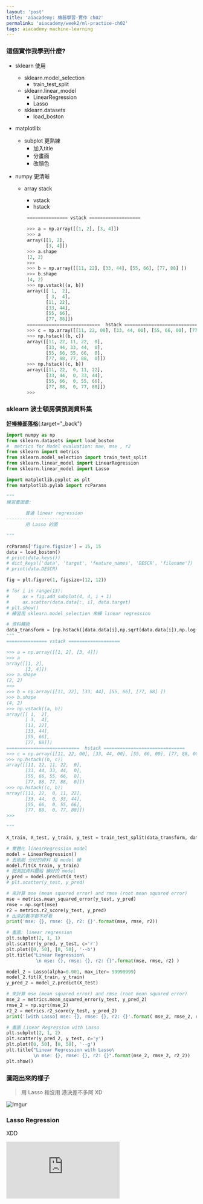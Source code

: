 ```yaml
---
layout: 'post'
title: 'aiacademy: 機器學習-實作 ch02'
permalink: 'aiacademy/week2/ml-practice-ch02'
tags: aiacademy machine-learning
---
```


### 這個實作我學到什麼?
   
   - sklearn 使用
      - sklearn.model_selection 
         - train_test_split
      - sklearn.linear_model
         - LinearRegression
         - Lasso
      - sklearn.datasets
         - load_boston

  - matplotlib:
     - subplot 更熟練
        - 加入title
        - 分畫面
        - 改顏色
    
  
  - numpy 更清晰
    - array stack
        - vstack
        - hstack

        ~~~python
         =============== vstack ===================
         
         >>> a = np.array([[1, 2], [3, 4]])
         >>> a
         array([[1, 2],
                [3, 4]])
         >>> a.shape
         (2, 2)
         >>>
         >>> b = np.array([[11, 22], [33, 44], [55, 66], [77, 88] ])
         >>> b.shape
         (4, 2)
         >>> np.vstack((a, b))
         array([[ 1,  2],
                [ 3,  4],
                [11, 22],
                [33, 44],
                [55, 66],
                [77, 88]])
         ===========================  hstack ============================== 
         >>> c = np.array([[11, 22, 00], [33, 44, 00], [55, 66, 00], [77, 88, 00] ])
         >>> np.hstack((b, c))
         array([[11, 22, 11, 22,  0],
                [33, 44, 33, 44,  0],
                [55, 66, 55, 66,  0],
                [77, 88, 77, 88,  0]])
         >>> np.hstack((c, b))
         array([[11, 22,  0, 11, 22],
                [33, 44,  0, 33, 44],
                [55, 66,  0, 55, 66],
                [77, 88,  0, 77, 88]])
         >>>
        ~~~



### sklearn 波士頓房價預測資料集

[__好棒棒部落格__](https://medium.com/@haydar_ai/learning-data-science-day-9-linear-regression-on-boston-housing-dataset-cd62a80775ef){:target="_back"}

~~~python
import numpy as np
from sklearn.datasets import load_boston
#  metrics for Model evaluation: mae, mse , r2
from sklearn import metrics
from sklearn.model_selection import train_test_split
from sklearn.linear_model import LinearRegression
from sklearn.linear_model import Lasso

import matplotlib.pyplot as plt
from matplotlib.pylab import rcParams

"""
練習畫圖畫:
  
       普通 linear regression
---------------------------
       用 Lasso 的圖

"""

rcParams['figure.figsize'] = 15, 15
data = load_boston()
# print(data.keys())
# dict_keys(['data', 'target', 'feature_names', 'DESCR', 'filename'])
# print(data.DESCR)

fig = plt.figure(1, figsize=(12, 12))

# for i in range(13):
#     ax = fig.add_subplot(4, 4, i + 1)
#     ax.scatter(data.data[:, i], data.target)
# plt.show()
# 練習用 sklearn.model_selection 來練 linear regression

# 資料轉換
data_transform = [np.hstack([data.data[i],np.sqrt(data.data[i]),np.log(data.data[i]+1)]) for i in range(len(data.data))]
"""
=============== vstack ===================

>>> a = np.array([[1, 2], [3, 4]])
>>> a
array([[1, 2],
       [3, 4]])
>>> a.shape
(2, 2)
>>>
>>> b = np.array([[11, 22], [33, 44], [55, 66], [77, 88] ])
>>> b.shape
(4, 2)
>>> np.vstack((a, b))
array([[ 1,  2],
       [ 3,  4],
       [11, 22],
       [33, 44],
       [55, 66],
       [77, 88]])
===========================  hstack ============================== 
>>> c = np.array([[11, 22, 00], [33, 44, 00], [55, 66, 00], [77, 88, 00] ])
>>> np.hstack((b, c))
array([[11, 22, 11, 22,  0],
       [33, 44, 33, 44,  0],
       [55, 66, 55, 66,  0],
       [77, 88, 77, 88,  0]])
>>> np.hstack((c, b))
array([[11, 22,  0, 11, 22],
       [33, 44,  0, 33, 44],
       [55, 66,  0, 55, 66],
       [77, 88,  0, 77, 88]])
>>>

"""

X_train, X_test, y_train, y_test = train_test_split(data_transform, data.target, test_size= 0.33, random_state= 5, shuffle=True)

# 實體化 linearRegression model
model = LinearRegression()
# 丟剛剛 分好的資料 給 model 練
model.fit(X_train, y_train)
# 把測試資料餵給 練好的 model
y_pred = model.predict(X_test)
# plt.scatter(y_test, y_pred)

# 來計算 mse (mean squared error) and rmse (root mean squared error)
mse = metrics.mean_squared_error(y_test, y_pred)
rmse = np.sqrt(mse)
r2 = metrics.r2_score(y_test, y_pred)
# 出來的數字都不好看
print('mse: {}, rmse: {}, r2: {}'.format(mse, rmse, r2))

# 畫圖: linear regression
plt.subplot(2, 1, 1)
plt.scatter(y_pred, y_test, c='r')
plt.plot([0, 50], [0, 50], '--b')
plt.title("Linear Regression\
           \n mse: {}, rmse: {}, r2: {}".format(mse, rmse, r2) )

model_2 = Lasso(alpha=0.001, max_iter= 99999999)
model_2.fit(X_train, y_train)
y_pred_2 = model_2.predict(X_test)

# 來計算 mse (mean squared error) and rmse (root mean squared error)
mse_2 = metrics.mean_squared_error(y_test, y_pred_2)
rmse_2 = np.sqrt(mse_2)
r2_2 = metrics.r2_score(y_test, y_pred_2)
print('[with Lasso] mse: {}, rmse: {}, r2: {}'.format( mse_2, rmse_2, r2_2 ))

# 畫圖 Linear Regression with Lasso
plt.subplot(2, 1, 2)
plt.scatter(y_pred_2, y_test, c='y')
plt.plot([0, 50], [0, 50], '--g')
plt.title("Linear Regression with Lasso\
          \n mse: {}, rmse: {}, r2: {}".format(mse_2, rmse_2, r2_2))
plt.show()
~~~

### 圖跑出來的樣子

> 用 Lasso 和沒用 港決差不多阿 XD

![Imgur](https://i.imgur.com/yRtZpt7.gif)

### Lasso Regression

 XDD

<iframe src="https://www.youtube.com/embed/NGf0voTMlcs" frameborder="0" allow="accelerometer; autoplay; encrypted-media; gyroscope; picture-in-picture" allowfullscreen></iframe>